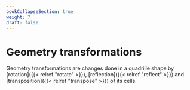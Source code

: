 ```yaml
---
bookCollapseSection: true
weight: 7
draft: false
---
```


# Geometry transformations

Geometry transformations are changes done in a quadrille shape by [rotation]({{< relref "rotate" >}}), [reflection]({{< relref "reflect" >}}) and [transposition]({{< relref "transpose" >}}) of its cells.